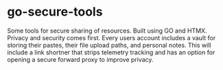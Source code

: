 # go-secure-tools
Some tools for secure sharing of resources. Built using GO and HTMX. Privacy and security comes first. Every users account includes a vault for storing their pastes, their file upload paths, and personal notes. This will include a link shortner that strips telemetry tracking and has an option for opening a secure forward proxy to improve privacy.
